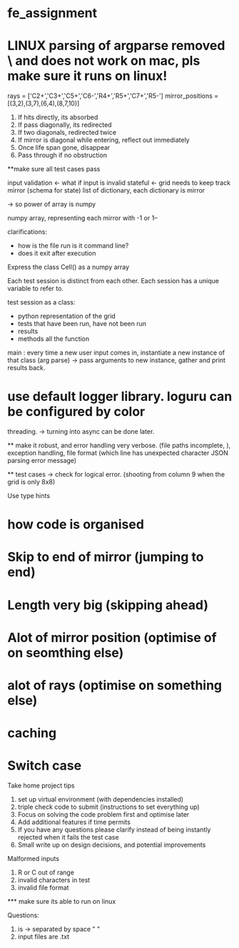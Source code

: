 # fe_assignment

# LINUX parsing of argparse removed \ and does not work on mac, pls make sure it runs on linux!

rays = ['C2+','C3+','C5+','C6-','R4+','R5+','C7+','R5-']
mirror_positions = [(3,2),(3,7),(6,4),(8,7,10)] 

1. If hits directly, its absorbed
2. If pass diagonally, its redirected
3. If two diagonals, redirected twice
4. If mirror is diagonal while entering, reflect out immediately
5. Once life span gone, disappear
6. Pass through if no obstruction

**make sure all test cases pass

input validation <- what if input is invalid
stateful <- grid needs to keep track mirror (schema for state)
list of dictionary, each dictionary is mirror

-> so power of array is numpy

numpy array, representing each mirror with -1 or 1–

clarifications:
- how is the file run is it command line? 
- does it exit after execution

Express the class Cell() as a numpy array


Each test session is distinct from each other. Each session has a unique variable to refer to.

test session as a class:
 - python representation of the grid
 - tests that have been run, have not been run
 - results
 - methods all the function

main : every time a new user input comes in, instantiate a new instance of that class (arg parse) -> pass arguments to new instance, gather and print results back.

# use default logger library. loguru can be configured by color


threading. -> turning into async can be done later.


** make it robust, and error handling very verbose. (file paths incomplete, ), exception handling, file format (which line has unexpected character JSON parsing error message)

** test cases -> check for logical error. (shooting from column 9 when the grid is only 8x8)

Use type hints


# how code is organised
# Skip to end of mirror (jumping to end)

# Length very big (skipping ahead)

# Alot of mirror position (optimise of on seomthing else)

# alot of rays (optimise on something else)


# caching

# Switch case


Take home project tips
1. set up virtual environment (with dependencies installed)
2. triple check code to submit (instructions to set everything up)
3. Focus on solving the code problem first and optimise later
4. Add additional features if time permits
5. If you have any questions please clarify instead of being instantly rejected when it fails the test case
6. Small write up on design decisions, and potential improvements



Malformed inputs
1. R or C out of range
2. invalid characters in test
3. invalid file format


*** make sure its able to run on linux

Questions:
1. is -> separated by space " "
2. input files are .txt